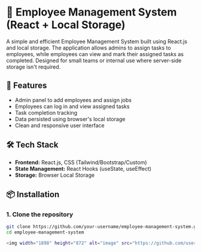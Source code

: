# 👥 Employee Management System (React + Local Storage)

A simple and efficient Employee Management System built using React.js and local storage. The application allows admins to assign tasks to employees, while employees can view and mark their assigned tasks as completed. Designed for small teams or internal use where server-side storage isn't required.

## 🚀 Features

- Admin panel to add employees and assign jobs
- Employees can log in and view assigned tasks
- Task completion tracking
- Data persisted using browser's local storage
- Clean and responsive user interface

## 🛠 Tech Stack

- **Frontend:** React.js, CSS (Tailwind/Bootstrap/Custom)
- **State Management:** React Hooks (useState, useEffect)
- **Storage:** Browser Local Storage

## 📦 Installation

### 1. Clone the repository

```bash
git clone https://github.com/your-username/employee-management-system.git
cd employee-management-system

<img width="1898" height="872" alt="image" src="https://github.com/user-attachments/assets/69e6e01e-6518-419c-9b88-20e576108aa3" />
